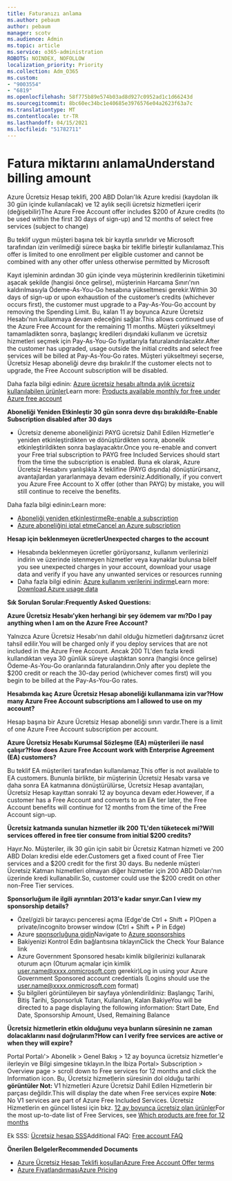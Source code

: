 ```yaml
---
title: Faturanızı anlama
ms.author: pebaum
author: pebaum
manager: scotv
ms.audience: Admin
ms.topic: article
ms.service: o365-administration
ROBOTS: NOINDEX, NOFOLLOW
localization_priority: Priority
ms.collection: Adm_O365
ms.custom:
- "9003554"
- "6819"
ms.openlocfilehash: 58f775b89e574b03ad8d927c0952ad1c1d66243d
ms.sourcegitcommit: 8bc60ec34bc1e40685e3976576e04a2623f63a7c
ms.translationtype: MT
ms.contentlocale: tr-TR
ms.lasthandoff: 04/15/2021
ms.locfileid: "51782711"
---
```

# <a name="understand-billing-amount"></a><span data-ttu-id="6719e-102">Fatura miktarını anlama</span><span class="sxs-lookup"><span data-stu-id="6719e-102">Understand billing amount</span></span>

<span data-ttu-id="6719e-103">Azure Ücretsiz Hesap teklifi, 200 ABD Doları'lık Azure kredisi (kaydolan ilk 30 gün içinde kullanılacak) ve 12 aylık seçili ücretsiz hizmetleri içerir (değişebilir)</span><span class="sxs-lookup"><span data-stu-id="6719e-103">The Azure Free Account offer includes $200 of Azure credits (to be used within the first 30 days of sign-up) and 12 months of select free services (subject to change)</span></span>

<span data-ttu-id="6719e-104">Bu teklif uygun müşteri başına tek bir kayıtla sınırlıdır ve Microsoft tarafından izin verilmediği sürece başka bir teklifle birleştir kullanılamaz.</span><span class="sxs-lookup"><span data-stu-id="6719e-104">This offer is limited to one enrollment per eligible customer and cannot be combined with any other offer unless otherwise permitted by Microsoft</span></span>

<span data-ttu-id="6719e-105">Kayıt işleminin ardından 30 gün içinde veya müşterinin kredilerinin tüketimini aşacak şekilde (hangisi önce gelirse), müşterinin Harcama Sınırı'nın kaldırılmasıyla Ödeme-As-You-Go hesabına yükseltmesi gerekir.</span><span class="sxs-lookup"><span data-stu-id="6719e-105">Within 30 days of sign-up or upon exhaustion of the customer’s credits (whichever occurs first), the customer must upgrade to a Pay-As-You-Go account by removing the Spending Limit.</span></span> <span data-ttu-id="6719e-106">Bu, kalan 11 ay boyunca Azure Ücretsiz Hesabı'nın kullanmaya devam edeceğini sağlar.</span><span class="sxs-lookup"><span data-stu-id="6719e-106">This allows continued use of the Azure Free Account for the remaining 11 months.</span></span> <span data-ttu-id="6719e-107">Müşteri yükseltmeyi tamamladikten sonra, başlangıç kredileri dışındaki kullanım ve ücretsiz hizmetleri seçmek için Pay-As-You-Go fiyatlarıyla faturalandırılacaktır.</span><span class="sxs-lookup"><span data-stu-id="6719e-107">After the customer has upgraded, usage outside the initial credits and select free services will be billed at Pay-As-You-Go rates.</span></span> <span data-ttu-id="6719e-108">Müşteri yükseltmeyi seçerse, Ücretsiz Hesap aboneliği devre dışı bırakılır.</span><span class="sxs-lookup"><span data-stu-id="6719e-108">If the customer elects not to upgrade, the Free Account subscription will be disabled.</span></span>

<span data-ttu-id="6719e-109">Daha fazla bilgi edinin: [Azure ücretsiz hesabı altında aylık ücretsiz kullanılabilen ürünler](https://azure.microsoft.com/free/free-account-faq/)</span><span class="sxs-lookup"><span data-stu-id="6719e-109">Learn more: [Products available monthly for free under Azure free account](https://azure.microsoft.com/free/free-account-faq/)</span></span>

<span data-ttu-id="6719e-110">**Aboneliği Yeniden Etkinleştir 30 gün sonra devre dışı bırakıldı**</span><span class="sxs-lookup"><span data-stu-id="6719e-110">**Re-Enable Subscription disabled after 30 days**</span></span>

- <span data-ttu-id="6719e-111">Ücretsiz deneme aboneliğinizi PAYG ücretsiz Dahil Edilen Hizmetler'e yeniden etkinleştirdikten ve dönüştürdikten sonra, abonelik etkinleştirildikten sonra başlayacaktır.</span><span class="sxs-lookup"><span data-stu-id="6719e-111">Once you re-enable and convert your Free trial subscription to PAYG free Included Services should start from the time the subscription is enabled.</span></span> <span data-ttu-id="6719e-112">Buna ek olarak, Azure Ücretsiz Hesabını yanlışlıkla X teklifine (PAYG dışında) dönüştürürsanız, avantajlardan yararlanmaya devam edersiniz.</span><span class="sxs-lookup"><span data-stu-id="6719e-112">Additionally, if you convert you Azure Free Account to X offer (other than PAYG) by mistake, you will still continue to receive the benefits.</span></span>

<span data-ttu-id="6719e-113">Daha fazla bilgi edinin:</span><span class="sxs-lookup"><span data-stu-id="6719e-113">Learn more:</span></span> 
- [<span data-ttu-id="6719e-114">Aboneliği yeniden etkinleştirme</span><span class="sxs-lookup"><span data-stu-id="6719e-114">Re-enable a subscription</span></span>](https://docs.microsoft.com/azure/billing/billing-subscription-become-disable?WT.mc_id=Portal-Microsoft_Azure_Support)
- [<span data-ttu-id="6719e-115">Azure aboneliğini iptal etme</span><span class="sxs-lookup"><span data-stu-id="6719e-115">Cancel an Azure subscription</span></span>](https://docs.microsoft.com/azure/billing/billing-how-to-cancel-azure-subscription?WT.mc_id=Portal-Microsoft_Azure_Support)

<span data-ttu-id="6719e-116">**Hesap için beklenmeyen ücretler**</span><span class="sxs-lookup"><span data-stu-id="6719e-116">**Unexpected charges to the account**</span></span>

- <span data-ttu-id="6719e-117">Hesabında beklenmeyen ücretler görüyorsanız, kullanım verilerinizi indirin ve üzerinde istenmeyen hizmetler veya kaynaklar bulunsa bile</span><span class="sxs-lookup"><span data-stu-id="6719e-117">If you see unexpected charges in your account, download your usage data and verify if you have any unwanted services or resources running</span></span>
- <span data-ttu-id="6719e-118">Daha fazla bilgi edinin: [Azure kullanım verilerini indirme](https://docs.microsoft.com/azure/billing/billing-download-azure-invoice-daily-usage-date?WT.mc_id=Portal-Microsoft_Azure_Support#download-usage)</span><span class="sxs-lookup"><span data-stu-id="6719e-118">Learn more: [Download Azure usage data](https://docs.microsoft.com/azure/billing/billing-download-azure-invoice-daily-usage-date?WT.mc_id=Portal-Microsoft_Azure_Support#download-usage)</span></span>

<span data-ttu-id="6719e-119">**Sık Sorulan Sorular:**</span><span class="sxs-lookup"><span data-stu-id="6719e-119">**Frequently Asked Questions:**</span></span>

<span data-ttu-id="6719e-120">**Azure Ücretsiz Hesabı'yken herhangi bir şey ödemem var mı?**</span><span class="sxs-lookup"><span data-stu-id="6719e-120">**Do I pay anything when I am on the Azure Free Account?**</span></span>

<span data-ttu-id="6719e-121">Yalnızca Azure Ücretsiz Hesabı'nın dahil olduğu hizmetleri dağıtırsanız ücret tahsil edilir.</span><span class="sxs-lookup"><span data-stu-id="6719e-121">You will be charged only if you deploy services that are not included in the Azure Free Account.</span></span> <span data-ttu-id="6719e-122">Ancak 200 TL'den fazla kredi kullandıktan veya 30 günlük süreye ulaştıktan sonra (hangisi önce gelirse) Ödeme-As-You-Go oranlarında faturalandırın.</span><span class="sxs-lookup"><span data-stu-id="6719e-122">Only after you deplete the $200 credit or reach the 30-day period (whichever comes first) will you begin to be billed at the Pay-As-You-Go rates.</span></span>

<span data-ttu-id="6719e-123">**Hesabımda kaç Azure Ücretsiz Hesap aboneliği kullanmama izin var?**</span><span class="sxs-lookup"><span data-stu-id="6719e-123">**How many Azure Free Account subscriptions am I allowed to use on my account?**</span></span>  

<span data-ttu-id="6719e-124">Hesap başına bir Azure Ücretsiz Hesap aboneliği sınırı vardır.</span><span class="sxs-lookup"><span data-stu-id="6719e-124">There is a limit of one Azure Free Account subscription per account.</span></span>

<span data-ttu-id="6719e-125">**Azure Ücretsiz Hesabı Kurumsal Sözleşme (EA) müşterileri ile nasıl çalışır?**</span><span class="sxs-lookup"><span data-stu-id="6719e-125">**How does Azure Free Account work with Enterprise Agreement (EA) customers?**</span></span>  

<span data-ttu-id="6719e-126">Bu teklif EA müşterileri tarafından kullanılamaz.</span><span class="sxs-lookup"><span data-stu-id="6719e-126">This offer is not available to EA customers.</span></span> <span data-ttu-id="6719e-127">Bununla birlikte, bir müşterinin Ücretsiz Hesabı varsa ve daha sonra EA katmanına dönüştürülürse, Ücretsiz Hesap avantajları, Ücretsiz Hesap kayıttan sonraki 12 ay boyunca devam eder.</span><span class="sxs-lookup"><span data-stu-id="6719e-127">However, if a customer has a Free Account and converts to an EA tier later, the Free Account benefits will continue for 12 months from the time of the Free Account sign-up.</span></span>

<span data-ttu-id="6719e-128">**Ücretsiz katmanda sunulan hizmetler ilk 200 TL'den tüketecek mi?**</span><span class="sxs-lookup"><span data-stu-id="6719e-128">**Will services offered in free tier consume from initial $200 credits?**</span></span>  

<span data-ttu-id="6719e-129">Hayır.</span><span class="sxs-lookup"><span data-stu-id="6719e-129">No.</span></span> <span data-ttu-id="6719e-130">Müşteriler, ilk 30 gün için sabit bir Ücretsiz Katman hizmeti ve 200 ABD Doları kredisi elde eder.</span><span class="sxs-lookup"><span data-stu-id="6719e-130">Customers get a fixed count of Free Tier services and a $200 credit for the first 30 days.</span></span> <span data-ttu-id="6719e-131">Bu nedenle müşteri Ücretsiz Katman hizmetleri olmayan diğer hizmetler için 200 ABD Doları'nın üzerinde kredi kullanabilir.</span><span class="sxs-lookup"><span data-stu-id="6719e-131">So, customer could use the $200 credit on other non-Free Tier services.</span></span>

<span data-ttu-id="6719e-132">**Sponsorluğum ile ilgili ayrıntıları 2013'e kadar sınyır.**</span><span class="sxs-lookup"><span data-stu-id="6719e-132">**Can I view my sponsorship details?**</span></span>

- <span data-ttu-id="6719e-133">Özel/gizli bir tarayıcı penceresi açma (Edge'de Ctrl + Shift + P)</span><span class="sxs-lookup"><span data-stu-id="6719e-133">Open a private/incognito browser window (Ctrl + Shift + P in Edge)</span></span>
- <span data-ttu-id="6719e-134">Azure [sponsorluğuna gidin](http://www.microsoftazuresponsorships.com/)</span><span class="sxs-lookup"><span data-stu-id="6719e-134">Navigate to [Azure sponsorships](http://www.microsoftazuresponsorships.com/)</span></span>
- <span data-ttu-id="6719e-135">Bakiyenizi Kontrol Edin bağlantısına tıklayın</span><span class="sxs-lookup"><span data-stu-id="6719e-135">Click the Check Your Balance link</span></span>
- <span data-ttu-id="6719e-136">Azure Government Sponsored hesabı kimlik bilgilerinizi kullanarak oturum açın (Oturum açmalar için kimlik user.name@xxxx.onmicrosoft.com gerekir)</span><span class="sxs-lookup"><span data-stu-id="6719e-136">Log in using your Azure Government Sponsored account credentials (Logins should use the user.name@xxxx.onmicrosoft.com format)</span></span>
- <span data-ttu-id="6719e-137">Şu bilgileri görüntüleyen bir sayfaya yönlendirildiniz: Başlangıç Tarihi, Bitiş Tarihi, Sponsorluk Tutarı, Kullanılan, Kalan Bakiye</span><span class="sxs-lookup"><span data-stu-id="6719e-137">You will be directed to a page displaying the following information: Start Date, End Date, Sponsorship Amount, Used, Remaining Balance</span></span>

<span data-ttu-id="6719e-138">**Ücretsiz hizmetlerin etkin olduğunu veya bunların süresinin ne zaman dolacaklarını nasıl doğrularım?**</span><span class="sxs-lookup"><span data-stu-id="6719e-138">**How can I verify free services are active or when they will expire?**</span></span>

<span data-ttu-id="6719e-139">Portal Portalı'> Abonelik > Genel Bakış > 12 ay boyunca ücretsiz hizmetler'e ilerleyin ve Bilgi simgesine tıklayın.</span><span class="sxs-lookup"><span data-stu-id="6719e-139">In the Ibiza Portal> Subscription > Overview page > scroll down to Free services for 12 months and click the Information icon.</span></span> <span data-ttu-id="6719e-140">Bu, Ücretsiz hizmetlerin süresinin dol olduğu tarihi **görüntüler Not:** V1 hizmetleri Azure Ücretsiz Dahil Edilen Hizmetlerin bir parçası değildir.</span><span class="sxs-lookup"><span data-stu-id="6719e-140">This will display the date when Free services expire **Note**: No V1 services are part of Azure Free Included Services.</span></span> <span data-ttu-id="6719e-141">Ücretsiz Hizmetlerin en güncel listesi için bkz. [12 ay boyunca ücretsiz olan ürünler](http://www.microsoftazuresponsorships.com/)</span><span class="sxs-lookup"><span data-stu-id="6719e-141">For the most up-to-date list of Free Services, see [Which products are free for 12 months](http://www.microsoftazuresponsorships.com/)</span></span>

<span data-ttu-id="6719e-142">Ek SSS: [Ücretsiz hesap SSS](https://azure.microsoft.com/free/free-account-faq/)</span><span class="sxs-lookup"><span data-stu-id="6719e-142">Additional FAQ: [Free account FAQ](https://azure.microsoft.com/free/free-account-faq/)</span></span>

<span data-ttu-id="6719e-143">**Önerilen Belgeler**</span><span class="sxs-lookup"><span data-stu-id="6719e-143">**Recommended Documents**</span></span>

- [<span data-ttu-id="6719e-144">Azure Ücretsiz Hesap Teklifi koşulları</span><span class="sxs-lookup"><span data-stu-id="6719e-144">Azure Free Account Offer terms</span></span>](https://azure.microsoft.com/offers/ms-azr-0044p/)
- [<span data-ttu-id="6719e-145">Azure Fiyatlandırması</span><span class="sxs-lookup"><span data-stu-id="6719e-145">Azure Pricing</span></span>](https://azure.microsoft.com/pricing/)